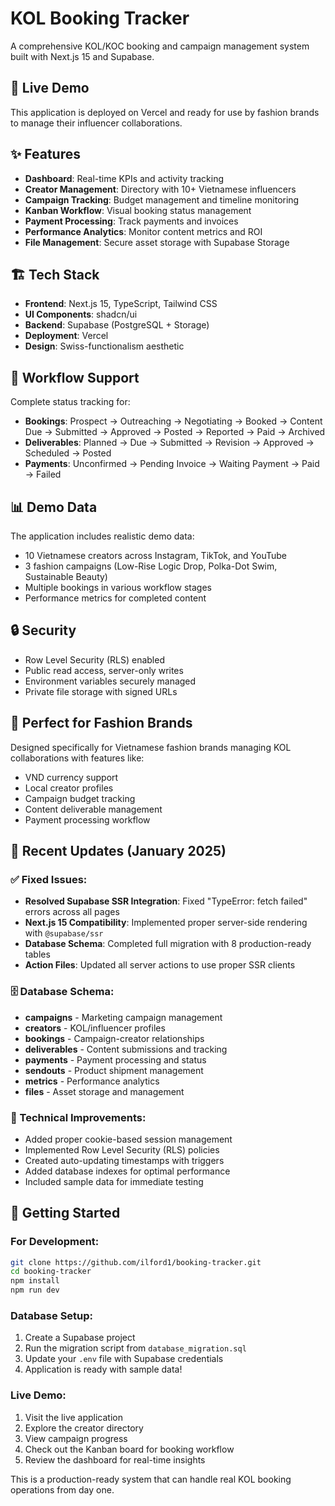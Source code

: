 # KOL Booking Tracker

A comprehensive KOL/KOC booking and campaign management system built with Next.js 15 and Supabase.

## 🚀 Live Demo

This application is deployed on Vercel and ready for use by fashion brands to manage their influencer collaborations.

## ✨ Features

- **Dashboard**: Real-time KPIs and activity tracking
- **Creator Management**: Directory with 10+ Vietnamese influencers
- **Campaign Tracking**: Budget management and timeline monitoring  
- **Kanban Workflow**: Visual booking status management
- **Payment Processing**: Track payments and invoices
- **Performance Analytics**: Monitor content metrics and ROI
- **File Management**: Secure asset storage with Supabase Storage

## 🏗️ Tech Stack

- **Frontend**: Next.js 15, TypeScript, Tailwind CSS
- **UI Components**: shadcn/ui
- **Backend**: Supabase (PostgreSQL + Storage)
- **Deployment**: Vercel
- **Design**: Swiss-functionalism aesthetic

## 🎯 Workflow Support

Complete status tracking for:
- **Bookings**: Prospect → Outreaching → Negotiating → Booked → Content Due → Submitted → Approved → Posted → Reported → Paid → Archived
- **Deliverables**: Planned → Due → Submitted → Revision → Approved → Scheduled → Posted
- **Payments**: Unconfirmed → Pending Invoice → Waiting Payment → Paid → Failed

## 📊 Demo Data

The application includes realistic demo data:
- 10 Vietnamese creators across Instagram, TikTok, and YouTube
- 3 fashion campaigns (Low-Rise Logic Drop, Polka-Dot Swim, Sustainable Beauty)
- Multiple bookings in various workflow stages
- Performance metrics for completed content

## 🔒 Security

- Row Level Security (RLS) enabled
- Public read access, server-only writes
- Environment variables securely managed
- Private file storage with signed URLs

## 💼 Perfect for Fashion Brands

Designed specifically for Vietnamese fashion brands managing KOL collaborations with features like:
- VND currency support
- Local creator profiles
- Campaign budget tracking
- Content deliverable management
- Payment processing workflow

## 🚀 Recent Updates (January 2025)

### ✅ Fixed Issues:
- **Resolved Supabase SSR Integration**: Fixed "TypeError: fetch failed" errors across all pages
- **Next.js 15 Compatibility**: Implemented proper server-side rendering with `@supabase/ssr`
- **Database Schema**: Completed full migration with 8 production-ready tables
- **Action Files**: Updated all server actions to use proper SSR clients

### 🗄️ Database Schema:
- **campaigns** - Marketing campaign management
- **creators** - KOL/influencer profiles
- **bookings** - Campaign-creator relationships
- **deliverables** - Content submissions and tracking
- **payments** - Payment processing and status
- **sendouts** - Product shipment management
- **metrics** - Performance analytics
- **files** - Asset storage and management

### 🔧 Technical Improvements:
- Added proper cookie-based session management
- Implemented Row Level Security (RLS) policies
- Created auto-updating timestamps with triggers
- Added database indexes for optimal performance
- Included sample data for immediate testing

## 🚀 Getting Started

### For Development:
```bash
git clone https://github.com/ilford1/booking-tracker.git
cd booking-tracker
npm install
npm run dev
```

### Database Setup:
1. Create a Supabase project
2. Run the migration script from `database_migration.sql`
3. Update your `.env` file with Supabase credentials
4. Application is ready with sample data!

### Live Demo:
1. Visit the live application
2. Explore the creator directory
3. View campaign progress
4. Check out the Kanban board for booking workflow
5. Review the dashboard for real-time insights

This is a production-ready system that can handle real KOL booking operations from day one.
